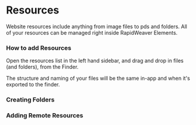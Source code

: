 # Resources

Website resources include anything from image files to pds and folders. All of your resources can be managed right inside RapidWeaver Elements.

### How to add Resources

Open the resources list in the left hand sidebar, and drag and drop in files (and folders), from the Finder.&#x20;

The structure and naming of your files will be the same in-app and when it's exported to the finder.



### Creating Folders



### Adding Remote Resources

